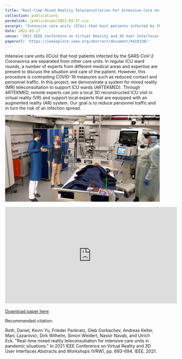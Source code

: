 ```yaml
---
title: "Real-time Mixed Reality Teleconsultation For Intensive Care Units In Pandemic Situations"
collection: publications
permalink: /publication/2021-03-27-icu
excerpt: "Intensive care units (ICUs) that host patients infected by the SARS-CoV-2 Coronavirus are separated from other care units. In regular ICU ward rounds, a number of experts from different medical areas and expertise are present to discuss the situation and care of the patient. However, this procedure is contrasting COVID-19 measures such as reduced contact and personnel traffic. In this project, we demonstrate a system for mixed reality (MR) teleconsultation to support ICU wards (ARTEKMED). Through ARTEKMED, remote experts can join a local 3D reconstructed ICU visit in virtual reality (VR) and support local experts that are equipped with an augmented reality (AR) system. Our goal is to reduce personnel traffic and in turn the risk of an infection spread.<br/><img src='/images/CovidVisiteTeaser.jpg'>"
date: 2021-03-27
venue: '2021 IEEE Conference on Virtual Reality and 3D User Interfaces Abstracts and Workshops (VRW)'
paperurl: 'https://ieeexplore.ieee.org/abstract/document/9419320/'
---
```

Intensive care units (ICUs) that host patients infected by the SARS-CoV-2 Coronavirus are separated from other care units. In regular ICU ward rounds, a number of experts from different medical areas and expertise are present to discuss the situation and care of the patient. However, this procedure is contrasting COVID-19 measures such as reduced contact and personnel traffic. In this project, we demonstrate a system for mixed reality (MR) teleconsultation to support ICU wards (ARTEKMED). Through ARTEKMED, remote experts can join a local 3D reconstructed ICU visit in virtual reality (VR) and support local experts that are equipped with an augmented reality (AR) system. Our goal is to reduce personnel traffic and in turn the risk of an infection spread.

![Teaser](/images/CovidVisiteTeaser.jpg)

<iframe width="560" height="315" src="https://www.youtube.com/embed/c0iBO8cs66Q" title="YouTube video player" frameborder="0" allow="accelerometer; autoplay; clipboard-write; encrypted-media; gyroscope; picture-in-picture" allowfullscreen></iframe>

[Download paper here](https://www.researchgate.net/profile/Kevin_Yu22/publication/351378992_Real-time_Mixed_Reality_Teleconsultation_for_Intensive_Care_Units_in_Pandemic_Situations/links/614ae7f1a3df59440ba156ad/Real-time-Mixed-Reality-Teleconsultation-for-Intensive-Care-Units-in-Pandemic-Situations.pdf)


Recommended citation: 

Roth, Daniel, Kevin Yu, Frieder Pankratz, Gleb Gorbachev, Andreas Keller, Marc Lazarovici, Dirk Wilhelm, Simon Weidert, Nassir Navab, and Ulrich Eck. "Real-time mixed reality teleconsultation for intensive care units in pandemic situations." In 2021 IEEE Conference on Virtual Reality and 3D User Interfaces Abstracts and Workshops (VRW), pp. 693-694. IEEE, 2021.